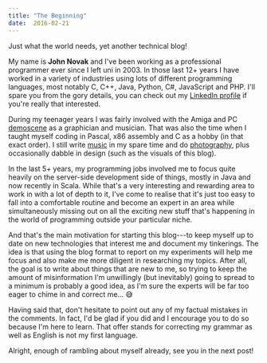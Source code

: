 ```yaml
---
title: "The Beginning"
date:  2016-02-21
---
```



Just what the world needs, yet another technical blog!

My name is **John Novak** and I've been working as a professional programmer
ever since I left uni in 2003. In those last 12+ years I have worked in
a variety of industries using lots of different programming languages, most
notably C, C++, Java, Python, C#, JavaScript and PHP. I'll spare you from the
gory details, you can check out my [LinkedIn profile][in] if you're really
that interested.

During my teenager years I was fairly involved with the Amiga and PC
[demoscene][scene] as a graphician and musician. That was also the time when
I taught myself coding in Pascal, x86 assembly and C as a hobby (in that exact
order). I still write [music][music] in my spare time and do
[photography][photo], plus occasionally dabble in design (such as the visuals
of this blog).

In the last 5+ years, my programming jobs involved me to focus quite heavily
on the server-side development side of things, mostly in Java and now recently
in Scala. While that's a very interesting and rewarding area to work in with
a lot of depth to it, I've come to realise that it's just too easy to fall
into a comfortable routine and become an expert in an area while
simultaneously missing out on all the exciting new stuff that's happening in
the world of programming outside your particular niche.

And that's the main motivation for starting this blog---to keep myself up to
date on new technologies that interest me and document my tinkerings. The idea
is that using the blog format to report on my experiments will help me focus
and also make me more diligent in researching my topics.  After all, the goal
is to write about things that are new to me, so trying to keep the amount of
misinformation I'm unwillingly (but inevitably) going to spread to a minimum
is probably a good idea, as I'm sure the experts will be far too eager to
chime in and correct me... :sweat_smile:

Having said that, don't hesitate to point out any of my factual mistakes in
the comments. In fact, I'd be glad if you did and I encourage you to do so
because I'm here to learn. That offer stands for correcting my grammar as well
as English is not my first language.

Alright, enough of rambling about myself already, see you in the next post!


[in]: https://www.linkedin.com/in/johnnovak1979
[scene]: https://en.wikipedia.org/wiki/Demoscene
[music]: https://www.johnnovak.net/#music
[photo]: https://photo.johnnovak.net/

